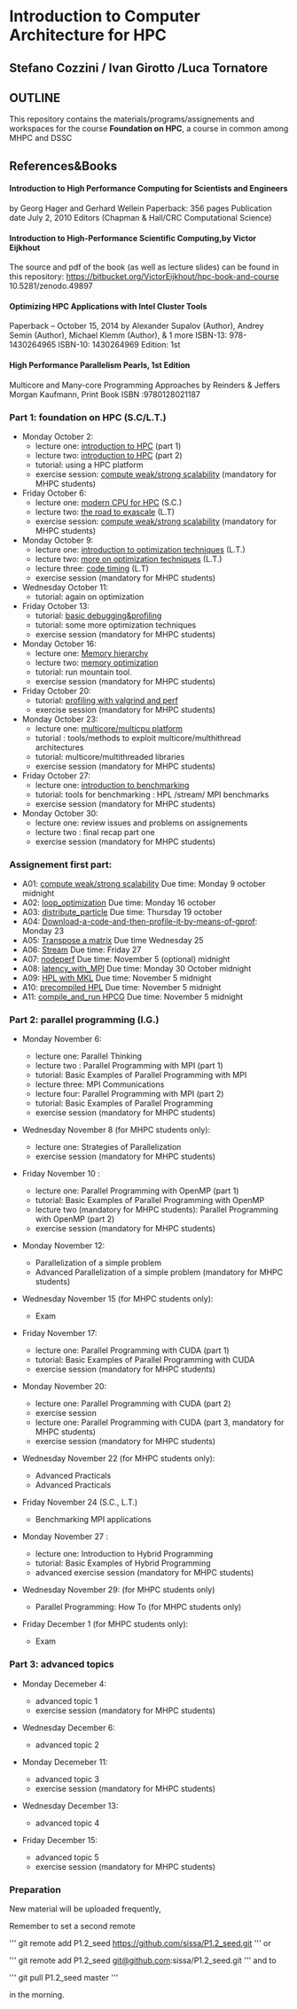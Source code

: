# Introduction to Computer Architecture for HPC


## Stefano Cozzini / Ivan Girotto /Luca Tornatore

## OUTLINE

This repository contains the  materials/programs/assignements and workspaces for the
course **Foundation on HPC**, a course in common among MHPC and DSSC


## References&Books

#### Introduction to High Performance Computing for Scientists and Engineers
by Georg Hager and Gerhard Wellein
Paperback: 356 pages
Publication date  July 2, 2010
Editors (Chapman & Hall/CRC Computational Science)

#### Introduction to High-Performance Scientific Computing,by Victor Eijkhout
The source and pdf of the book (as well as lecture slides) can be found in this repository:
https://bitbucket.org/VictorEijkhout/hpc-book-and-course
10.5281/zenodo.49897

#### Optimizing HPC Applications with Intel Cluster Tools 
Paperback – October 15, 2014
by Alexander Supalov  (Author), Andrey Semin  (Author), Michael Klemm  (Author), & 1 more
ISBN-13: 978-1430264965  ISBN-10: 1430264969  Edition: 1st

#### High Performance Parallelism Pearls, 1st Edition
Multicore and Many-core Programming Approaches
by Reinders   &    Jeffers  
Morgan Kaufmann, Print Book ISBN :9780128021187


### Part 1: foundation on HPC  (S.C/L.T.)

- Monday October 2:
  - lecture one: [introduction to HPC] (part 1)
  - lecture two: [introduction to HPC] (part 2)
  - tutorial: using a HPC platform 
  - exercise session: [compute weak/strong scalability]  (mandatory for MHPC students)
- Friday October 6: 
  - lecture one: [modern CPU for HPC] (S.C.)
  - lecture two: [the road to exascale] (L.T)
  - exercise session: [compute weak/strong scalability] (mandatory for MHPC students)
- Monday October 9:
  - lecture one: [introduction to optimization techniques] (L.T.)
  - lecture two: [more on optimization techniques] (L.T.)
  - lecture three: [code timing] (L.T)
  - exercise session (mandatory for MHPC students)
- Wednesday October 11:
   - tutorial: again on optimization 
- Friday October 13: 
  - tutorial: [basic debugging&profiling]
  - tutorial: some more optimization techniques  
  - exercise session (mandatory for MHPC students)
- Monday October 16:
  - lecture one: [Memory hierarchy] 
  - lecture two: [memory optimization]
  - tutorial: run mountain tool. 
  - exercise session (mandatory for MHPC students) 
- Friday October 20: 
  - tutorial:   [profiling with valgrind and perf]      
  - exercise session (mandatory for MHPC students)
- Monday October 23:
  - lecture one: [multicore/multicpu platform] 
  - tutorial :   tools/methods to exploit multicore/multhithread architectures 
  - tutorial:  multicore/multithreaded  libraries 
  - exercise session (mandatory for MHPC students)
- Friday October 27: 
  - lecture one: [introduction to benchmarking] 
  - tutorial: tools for benchmarking : HPL /stream/ MPI benchmarks 
  - exercise session (mandatory for MHPC students)  
- Monday October 30:
  - lecture one: review issues and problems on assignements 
  - lecture two : final recap part one 
  - exercise session (mandatory for MHPC students)

### Assignement first part: 
 - A01: [compute weak/strong scalability] Due time: Monday 9 october midnight 
 - A02: [loop_optimization]  Due time: Monday 16 october 
 - A03: [distribute_particle] Due time: Thursday 19 october 
 - A04: [Download-a-code-and-then-profile-it-by-means-of-gprof]: Monday 23
 - A05: [Transpose a matrix] Due time Wednesday 25
 - A06: [Stream] Due time: Friday 27
 - A07: [nodeperf] Due time: November 5 (optional) midnight
 - A08: [latency_with_MPI] Due time: Monday 30 October midnight
 - A09: [HPL with MKL] Due time: November 5 midnight 
 - A10: [precompiled HPL] Due time: November 5 midnight 
 - A11: [compile_and_run HPCG] Due time: November 5 midnight 


### Part 2: parallel programming (I.G.)

- Monday November 6: 
  - lecture one: Parallel Thinking
  - lecture two : Parallel Programming with MPI (part 1)
  - tutorial: Basic Examples of Parallel Programming with MPI
  - lecture three: MPI Communications 
  - lecture four: Parallel Programming with MPI (part 2)
  - tutorial: Basic Examples of Parallel Programming 
  - exercise session (mandatory for MHPC students)

- Wednesday November 8 (for MHPC students only): 
  - lecture one: Strategies of Parallelization
  - exercise session (mandatory for MHPC students)

- Friday November 10 : 
  - lecture one: Parallel Programming with OpenMP (part 1)
  - tutorial: Basic Examples of Parallel Programming with OpenMP
  - lecture two (mandatory for MHPC students): Parallel Programming with OpenMP (part 2)
  - exercise session (mandatory for MHPC students)
  
- Monday November 12:
  - Parallelization of a simple problem 
  - Advanced Parallelization of a simple problem (mandatory for MHPC students)
  
- Wednesday November 15 (for MHPC students only):
  - Exam
  
- Friday November 17:
  - lecture one: Parallel Programming with CUDA (part 1)
  - tutorial: Basic Examples of Parallel Programming with CUDA
  - exercise session (mandatory for MHPC students)

- Monday November 20: 
  - lecture one: Parallel Programming with CUDA (part 2)
  - exercise session
  - lecture one: Parallel Programming with CUDA (part 3, mandatory for MHPC students)
  - exercise session (mandatory for MHPC students)

- Wednesday November 22 (for MHPC students only): 
  - Advanced Practicals
  - Advanced Practicals

- Friday November 24 (S.C., L.T.)
  - Benchmarking MPI applications

- Monday November 27 : 
  - lecture one: Introduction to Hybrid Programming
  - tutorial: Basic Examples of Hybrid Programming
  - advanced exercise session (mandatory for MHPC students)
  
- Wednesday November 29: (for MHPC students only)
  - Parallel Programming: How To (for MHPC students only)

- Friday December 1 (for MHPC students only):
  - Exam
  
### Part 3: advanced topics

- Monday Decemeber 4: 
  - advanced topic 1
  - exercise session (mandatory for MHPC students)
  
- Wednesday December 6:
  - advanced topic 2 

- Monday Decemeber 11: 
  - advanced topic 3
  - exercise session (mandatory for MHPC students)
  
- Wednesday December 13:
  - advanced topic 4  

- Friday  December 15:
  - advanced topic 5
  - exercise session (mandatory for MHPC students)

[introduction to HPC]: https://github.com/sissa/P1.2_seed/blob/master/lectures/MHPC-FHPC-lecture1.pdf
[compute weak/strong scalability]: https://github.com/sissa/P1.2_seed/tree/master/D1-hands-on#part-2-compute-strong-and-weak-scalability-of-an-hpc-application
[modern CPU for HPC]: https://github.com/sissa/P1.2_seed/blob/master/lectures/MHPC-FHPC-lecture2.pdf
[the road to exascale]: https://github.com/sissa/P1.2_seed/blob/master/lectures/MHPC-FHPC-lecture2b.pdf
[introduction to optimization techniques]: https://github.com/sissa/P1.2_seed/blob/master/lectures/MHPC-FHPC-lecture3.pdf
[more on optimization techniques]: https://github.com/sissa/P1.2_seed/blob/master/lectures/MHPC-FHPC-lecture3b.pdf
[code timing]: https://github.com/sissa/P1.2_seed/blob/master/lectures/MHPC-FHPC-lecture3c.pdf 
[basic debugging&profiling]: https://github.com/sissa/P1.2_seed/blob/master/lectures/MHPC-FHPC-lecture4.pdf
[Memory hierarchy]:  https://github.com/sissa/P1.2_seed/blob/master/lectures/MHPC-FHPC-lecture5.pdf
[memory optimization]: https://github.com/sissa/P1.2_seed/blob/master/lectures/MHPC-FHPC-lecture5.pdf
[profiling with valgrind and perf]: https://github.com/sissa/P1.2_seed/blob/master/lectures/MHPC-FHPC-lecture6.pdf
[multicore/multicpu platform]:https://github.com/sissa/P1.2_seed/blob/master/lectures/MHPC-FHPC-lecture7.pdf
[introduction to benchmarking]: https://github.com/sissa/P1.2_seed/blob/master/lectures/MHPC-FHPC-lecture8.pdf
[Download-a-code-and-then-profile-it-by-means-of-gprof]: https://github.com/sissa/P1.2_seed/tree/master/D3-exercise#exercise-2--download-a-code-and-then-profile-it-by-means-of-gprof
[loop_optimization]: https://github.com/sissa/P1.2_seed/tree/master/D4-hands-on#part-1
[distribute_particle]: https://github.com/sissa/P1.2_seed/tree/master/D4-hands-on#part-2-distribute-particle-code 
[Transpose a matrix]: https://github.com/sissa/P1.2_seed/tree/master/D5-exercise#matrix-transpose-and-fast-transpose
[Stream]: https://github.com/sissa/P1.2_seed/tree/master/D7-materials#exercise-1-run-stream-benchmark-to-test-different-performance-when-wrongly-assigned-the-processor
[nodeperf]: https://github.com/sissa/P1.2_seed/tree/master/D7-materials/nodeperf#exercise-2-compile-and-run-nodeperfc-program
[latency_with_MPI]: https://github.com/sissa/P1.2_seed/blob/master/D7-materials/README.md#run-impi-benchmark-ping-pong-to-measure-latency-among-mpi-processes-assigned-on-different-cores
[HPL with MKL]: https://github.com/sissa/P1.2_seed/blob/master/D7-materials/README.md#exercise-3-run-hpl-benchmark-using-mkl-multithread-library 
[precompiled HPL]: https://github.com/sissa/P1.2_seed/blob/master/D8-materials/README.md#exercise-4-running--hpl-on--c3hpc
[compile_and_run HPCG]: https://github.com/sissa/P1.2_seed/tree/master/D8-materials#exercise-3--get-hpcg-benchmark-and-compile-it

### Preparation 

New material will be uploaded frequently,

Remember to set a second remote

'''
  git remote add P1.2_seed https://github.com/sissa/P1.2_seed.git
'''
or

'''
  git remote add P1.2_seed git@github.com:sissa/P1.2_seed.git
'''
and to

'''
  git pull P1.2_seed master 
'''

in the morning.


